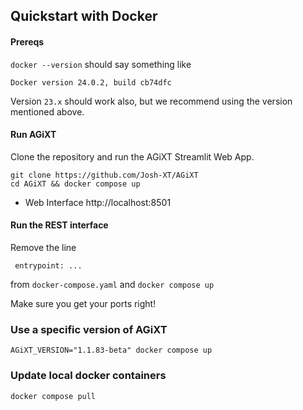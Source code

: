 ## Quickstart with Docker

#### Prereqs
`docker --version` should say something like

`Docker version 24.0.2, build cb74dfc`

Version `23.x` should work also, but we recommend using the version mentioned above.

#### Run AGiXT

Clone the repository and run the AGiXT Streamlit Web App.
```
git clone https://github.com/Josh-XT/AGiXT
cd AGiXT && docker compose up
```
- Web Interface http://localhost:8501

#### Run the REST interface
Remove the line 

` entrypoint: ...`

from `docker-compose.yaml` and `docker compose up`

Make sure you get your ports right!

### Use a specific version of AGiXT
```
AGiXT_VERSION="1.1.83-beta" docker compose up
```

### Update local docker containers

```
docker compose pull
```
